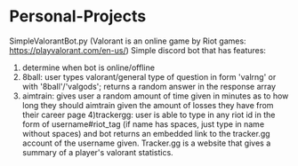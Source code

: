 # Personal-Projects
SimpleValorantBot.py
(Valorant is an online game by Riot games: https://playvalorant.com/en-us/)
Simple discord bot that has features:
1) determine when bot is online/offline
2) 8ball: user types valorant/general type of question in form 'valrng' or with '8ball'/'valgods'; returns a random answer in the response array
3) aimtrain: gives user a random amount of time given in minutes as to how long they should aimtrain given the amount of losses they have from their career page
4)trackergg: user is able to type in any riot id in the form of username#riot_tag (if name has spaces, just type in name without spaces) and bot returns an embedded link to the tracker.gg account of the username given. Tracker.gg is a website that gives a summary of a player's valorant statistics. 
